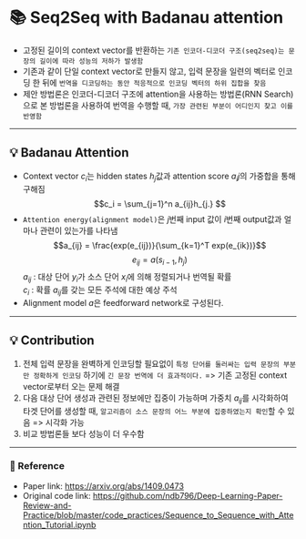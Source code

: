 # :books: Seq2Seq with Badanau attention
- 고정된 길이의 context vector를 반환하는 `기존 인코더-디코더 구조(seq2seq)는 문장의 길이에 따라 성능의 저하가 발생함`
- 기존과 같이 단일 context vector로 만들지 않고, 입력 문장을 일련의 벡터로 인코딩 한 뒤에 `번역을 디코딩하는 동안 적응적으로 인코딩 벡터의 하위 집합을 찾음`
- 제안 방법론은 인코더-디코더 구조에 attention을 사용하는 방법론(RNN Search)으로 본 방법론을 사용하여 번역을 수행할 때, `가장 관련된 부분이 어디인지 찾고 이를 반영함`
---

## :bulb: Badanau Attention
- Context vector $c_i$는 hidden states $h_j$값과 attention score $a_ij$의 가중합을 통해 구해짐
$$c_i = \sum_{j=1}^n a_{ij}h_{j.} $$
- `Attention energy(alignment model)`은 $j$번째 input 값이 $i$번째 output값과 얼마나 관련이 있는가를 나타냄
$$a_{ij} = \frac{exp(e_{ij})}{\sum_{k=1}^T exp(e_{ik})}$$
$$e_{ij}= a(s_{i-1}, h_j)$$
$a_{ij}$ : 대상 단어 $y_i$가 소스 단어 $x_i$에 의해 
정렬되거나 번역될 확률</br>
$c_{i}$ : 확률 $a_{ij}$를 갖는 모든 주석에 대한 예상 주석</br>
- Alignment model $a$은 feedforward network로 구성된다.

---
## :bulb: Contribution
1. 전체 입력 문장을 완벽하게 인코딩할 필요없이 `특정 단어를 둘러싸는 입력 문장의 부분만 정확하게 인코딩` 하기에 `긴 문장 번역에 더 효과적이다.` => 기존 고정된 context vector로부터 오는 문제 해결
2. 다음 대상 단어 생성과 관련된 정보에만 집중이 가능하며 가중치 $a_{ij}$를 시각화하여 타겟 단어를 생성할 때, `알고리즘이 소스 문장의 어느 부분에 집중하였는지 확인`할 수 있음 => 시각화 가능
3. 비교 방법론들 보다 성능이 더 우수함

---
### :postbox: Reference
- Paper link: https://arxiv.org/abs/1409.0473
- Original code link: https://github.com/ndb796/Deep-Learning-Paper-Review-and-Practice/blob/master/code_practices/Sequence_to_Sequence_with_Attention_Tutorial.ipynb